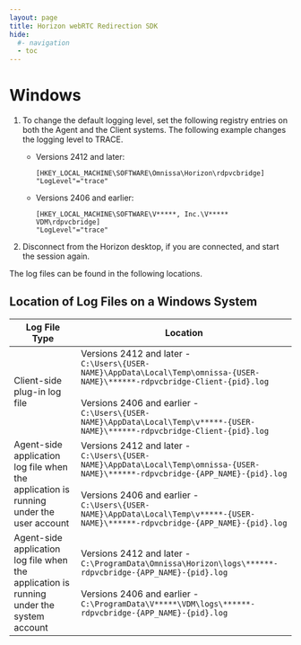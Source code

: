 ```yaml
---
layout: page
title: Horizon webRTC Redirection SDK
hide:
  #- navigation
  - toc
---
```


# Windows

1.  To change the default logging level, set the following registry entries on both the Agent and the Client systems. The following example changes the logging level to TRACE.

    - Versions 2412 and later:
        ```
        [HKEY_LOCAL_MACHINE\SOFTWARE\Omnissa\Horizon\rdpvcbridge]
        "LogLevel"="trace"
        ```
    - Versions 2406 and earlier:
        ```
        [HKEY_LOCAL_MACHINE\SOFTWARE\V*****, Inc.\V***** VDM\rdpvcbridge]
        "LogLevel"="trace"
        ```
2.  Disconnect from the Horizon desktop, if you are connected, and start the session again.

The log files can be found in the following locations.

## Location of Log Files on a Windows System

<table>
<thead>
<tr>
<th>Log File Type</th>
<th>Location</th>
</tr>
</thead>
<tbody>
<tr>
<td>Client-side plug-in log file</td>
<td>Versions 2412 and later - 
<br><code>C:\Users\{USER-NAME}\AppData\Local\Temp\omnissa-{USER-NAME}\******-rdpvcbridge-Client-{pid}.log</code><br>
<br>Versions 2406 and earlier - 
<br><code>C:\Users\{USER-NAME}\AppData\Local\Temp\v*****-{USER-NAME}\******-rdpvcbridge-Client-{pid}.log</code></td>
</tr>
<tr>
<td>Agent-side application log file when the application is running under the user account</td>
<td>Versions 2412 and later - 
<br><code>C:\Users\{USER-NAME}\AppData\Local\Temp\omnissa-{USER-NAME}\******-rdpvcbridge-{APP_NAME}-{pid}.log</code><br>
<br>Versions 2406 and earlier - 
<br><code>C:\Users\{USER-NAME}\AppData\Local\Temp\v*****-{USER-NAME}\******-rdpvcbridge-{APP_NAME}-{pid}.log</code></td>
</tr>
<tr>
<td>Agent-side application log file when the application is running under the system account</td>
<td>Versions 2412 and later - 
<br><code>C:\ProgramData\Omnissa\Horizon\logs\******-rdpvcbridge-{APP_NAME}-{pid}.log</code><br>
<br>Versions 2406 and earlier - 
<br><code>C:\ProgramData\V*****\VDM\logs\******-rdpvcbridge-{APP_NAME}-{pid}.log</code></td>
</tr>
</tbody>
</table>
